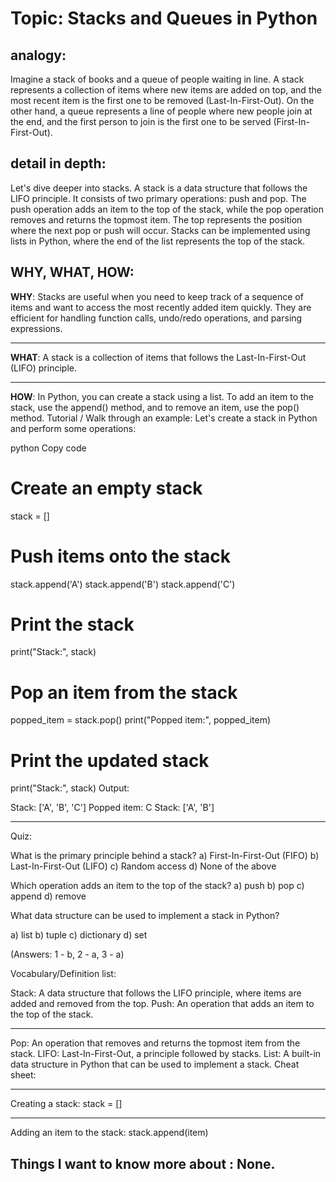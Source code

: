 # Topic: Stacks and Queues in Python

## analogy:
Imagine a stack of books and a queue of people waiting in line. A stack represents a collection of items where new items are added on top, and the most recent item is the first one to be removed (Last-In-First-Out). On the other hand, a queue represents a line of people where new people join at the end, and the first person to join is the first one to be served (First-In-First-Out).

## detail in depth:
Let's dive deeper into stacks. A stack is a data structure that follows the LIFO principle. It consists of two primary operations: push and pop. The push operation adds an item to the top of the stack, while the pop operation removes and returns the topmost item. The top represents the position where the next pop or push will occur. Stacks can be implemented using lists in Python, where the end of the list represents the top of the stack.

## WHY, WHAT, HOW:

**WHY**: Stacks are useful when you need to keep track of a sequence of items and want to access the most recently added item quickly. They are efficient for handling function calls, undo/redo operations, and parsing expressions.

---

**WHAT**: A stack is a collection of items that follows the Last-In-First-Out (LIFO) principle.

---

**HOW**: In Python, you can create a stack using a list. To add an item to the stack, use the append() method, and to remove an item, use the pop() method.
Tutorial / Walk through an example:
Let's create a stack in Python and perform some operations:

python
Copy code
# Create an empty stack
stack = []

# Push items onto the stack
stack.append('A')
stack.append('B')
stack.append('C')

# Print the stack
print("Stack:", stack)

# Pop an item from the stack
popped_item = stack.pop()
print("Popped item:", popped_item)

# Print the updated stack
print("Stack:", stack)
Output:


Stack: ['A', 'B', 'C']
Popped item: C
Stack: ['A', 'B']

---

Quiz:

What is the primary principle behind a stack?
a) First-In-First-Out (FIFO)
b) Last-In-First-Out (LIFO)
c) Random access
d) None of the above

Which operation adds an item to the top of the stack?
a) push
b) pop
c) append
d) remove

What data structure can be used to implement a stack in Python?

a) list
b) tuple
c) dictionary
d) set

(Answers: 1 - b, 2 - a, 3 - a)

Vocabulary/Definition list:

Stack: A data structure that follows the LIFO principle, where items are added and removed from the top.
Push: An operation that adds an item to the top of the stack.

---

Pop: An operation that removes and returns the topmost item from the stack.
LIFO: Last-In-First-Out, a principle followed by stacks.
List: A built-in data structure in Python that can be used to implement a stack.
Cheat sheet:

---

Creating a stack: stack = []

---

Adding an item to the stack: stack.append(item)

## Things I want to know more about : None.